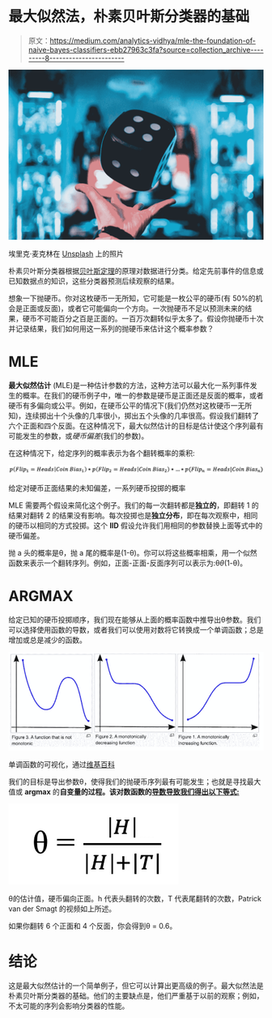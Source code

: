 # 最大似然法，朴素贝叶斯分类器的基础

> 原文：<https://medium.com/analytics-vidhya/mle-the-foundation-of-naive-bayes-classifiers-ebb27963c3fa?source=collection_archive---------8----------------------->

![](img/873da987bdb76f50d729102cada19d38.png)

埃里克·麦克林在 [Unsplash](https://unsplash.com?utm_source=medium&utm_medium=referral) 上的照片

朴素贝叶斯分类器根据[贝叶斯定理](/datadriveninvestor/back-to-bayes-ics-e5dd4405c927)的原理对数据进行分类。给定先前事件的信息或已知数据点的知识，这些分类器预测后续观察的结果。

想象一下抛硬币。你对这枚硬币一无所知，它可能是一枚公平的硬币(有 50%的机会是正面或反面)，或者它可能偏向一个方向。一次抛硬币不足以预测未来的结果，硬币不可能百分之百是正面的。一百万次翻转似乎太多了。假设你抛硬币十次并记录结果，我们如何用这一系列的抛硬币来估计这个概率参数？

# MLE

**最大似然估计** (MLE)是一种估计参数的方法，这种方法可以最大化一系列事件发生的概率。在我们的硬币例子中，唯一的参数是硬币是正面还是反面的概率，或者硬币有多偏向或公平。例如，在硬币公平的情况下(我们仍然对这枚硬币一无所知)，连续掷出十个头像的几率很小，掷出五个头像的几率很高。假设我们翻转了六个正面和四个反面。在这种情况下，最大似然估计的目标是估计使这个序列最有可能发生的参数，或*硬币偏差*(我们的参数)。

在这种情况下，给定序列的概率表示为各个翻转概率的乘积:

![](img/edf3410c8dcc30c7685d21ea7d121b1e.png)

给定对硬币正面结果的未知偏差，一系列硬币投掷的概率

MLE 需要两个假设来简化这个例子。我们的每一次翻转都是**独立的**，即翻转 1 的结果对翻转 2 的结果没有影响。每次投掷也是**独立分布**，即在每次观察中，相同的硬币以相同的方式投掷。这个 **IID** 假设允许我们用相同的参数替换上面等式中的硬币偏差。

抛 a 头的概率是θ，抛 a 尾的概率是(1-θ)。你可以将这些概率相乘，用一个似然函数来表示一个翻转序列。例如，正面-正面-反面序列可以表示为:θ*θ*(1-θ)。

# ARGMAX

给定已知的硬币投掷顺序，我们现在能够从上面的概率函数中推导出θ参数。我们可以选择使用函数的导数，或者我们可以使用对数将它转换成一个单调函数；总是增加或总是减少的函数。

![](img/9d097d0851bb15ec6441e5b0e4f58e89.png)

单调函数的可视化，通过[维基百科](https://en.wikipedia.org/wiki/Monotonic_function)

我们的目标是导出参数θ，使得我们的抛硬币序列最有可能发生；也就是寻找最大值或 **argmax** 的**自变量的过程。该对数函数的[导数导致我们得出以下等式:](https://www.youtube.com/watch?v=z3cQpVJZI44)**

![](img/545f03ab1ad5636aadc5b2a0d207d28f.png)

θ的估计值，硬币偏向正面。h 代表头翻转的次数，T 代表尾翻转的次数，Patrick van der Smagt 的视频如上所述。

如果你翻转 6 个正面和 4 个反面，你会得到θ = 0.6。

# 结论

这是最大似然估计的一个简单例子，但它可以计算出更高级的例子。最大似然法是朴素贝叶斯分类器的基础。他们的主要缺点是，他们严重基于以前的观察；例如，不太可能的序列会影响分类器的性能。